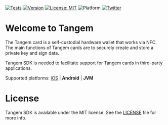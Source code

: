 [![Tests](https://github.com/tangem/tangem-sdk-android/actions/workflows/tests.yml/badge.svg?branch=master)](https://github.com/tangem/tangem-sdk-android/actions/workflows/tests.yml)
[![Version](https://jitpack.io/v/Tangem/tangem-sdk-android.svg)](https://jitpack.io/#tangem/tangem-sdk-android)
[![License: MIT](https://img.shields.io/github/license/tangem/tangem-sdk-android)](LICENSE)
![Platform](https://img.shields.io/badge/platform-Android%20%7C%20JVM-blue)
[![Twitter](https://img.shields.io/twitter/follow/tangem?style=flat)](http://twitter.com/tangem)


# Welcome to Tangem

The Tangem card is a self-custodial hardware wallet that works via NFC. The main functions of Tangem cards are to securely create and store a private key and sign data.

Tangem SDK is needed to facilitate support for Tangem cards in third-party applications.

Supported platforms: [iOS](https://github.com/tangem/tangem-sdk-ios) | **Android** | **JVM**
 
# License

Tangem SDK is available under the MIT license. See the [LICENSE](LICENSE) file for more info.
